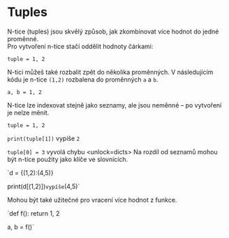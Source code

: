 # Tuples
N-tice (tuples) jsou skvělý způsob, jak zkombinovat více hodnot do jedné proměnné.  
Pro vytvoření n-tice stačí oddělit hodnoty čárkami:

`tuple = 1, 2`

N-tici můžeš také rozbalit zpět do několika proměnných. V následujícím kódu je n-tice `(1,2)` rozbalena do proměnných `a` a `b`.

`a, b = 1, 2`

N-tice lze indexovat stejně jako seznamy, ale jsou neměnné – po vytvoření je nelze měnit.

`tuple = 1, 2`

`print(tuple[1])`
vypíše `2`

`tuple[0] = 3`
vyvolá chybu
<unlock=dicts>
Na rozdíl od seznamů mohou být n-tice použity jako klíče ve slovnících.

`d = {(1,2):(4,5)}

print(d[(1,2)])`
vypíše `(4,5)`</unlock>

Mohou být také užitečné pro vracení více hodnot z funkce.

`def f():
    return 1, 2

a, b = f()`